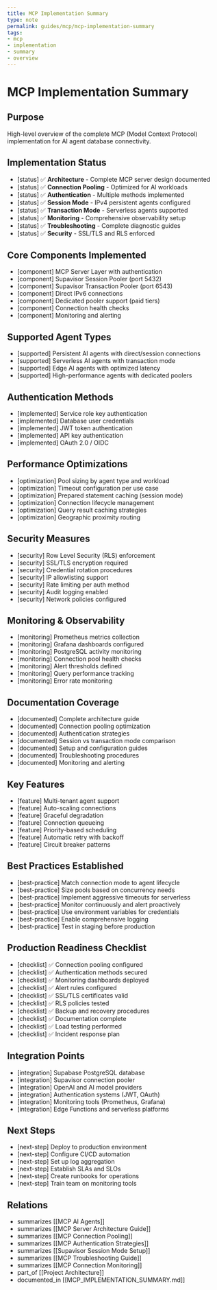 ```yaml
---
title: MCP Implementation Summary
type: note
permalink: guides/mcp/mcp-implementation-summary
tags:
- mcp
- implementation
- summary
- overview
---
```


# MCP Implementation Summary

## Purpose

High-level overview of the complete MCP (Model Context Protocol) implementation for AI agent database connectivity.

## Implementation Status

- [status] ✅ **Architecture** - Complete MCP server design documented
- [status] ✅ **Connection Pooling** - Optimized for AI workloads
- [status] ✅ **Authentication** - Multiple methods implemented
- [status] ✅ **Session Mode** - IPv4 persistent agents configured
- [status] ✅ **Transaction Mode** - Serverless agents supported
- [status] ✅ **Monitoring** - Comprehensive observability setup
- [status] ✅ **Troubleshooting** - Complete diagnostic guides
- [status] ✅ **Security** - SSL/TLS and RLS enforced

## Core Components Implemented

- [component] MCP Server Layer with authentication
- [component] Supavisor Session Pooler (port 5432)
- [component] Supavisor Transaction Pooler (port 6543)
- [component] Direct IPv6 connections
- [component] Dedicated pooler support (paid tiers)
- [component] Connection health checks
- [component] Monitoring and alerting

## Supported Agent Types

- [supported] Persistent AI agents with direct/session connections
- [supported] Serverless AI agents with transaction mode
- [supported] Edge AI agents with optimized latency
- [supported] High-performance agents with dedicated poolers

## Authentication Methods

- [implemented] Service role key authentication
- [implemented] Database user credentials
- [implemented] JWT token authentication
- [implemented] API key authentication
- [implemented] OAuth 2.0 / OIDC

## Performance Optimizations

- [optimization] Pool sizing by agent type and workload
- [optimization] Timeout configuration per use case
- [optimization] Prepared statement caching (session mode)
- [optimization] Connection lifecycle management
- [optimization] Query result caching strategies
- [optimization] Geographic proximity routing

## Security Measures

- [security] Row Level Security (RLS) enforcement
- [security] SSL/TLS encryption required
- [security] Credential rotation procedures
- [security] IP allowlisting support
- [security] Rate limiting per auth method
- [security] Audit logging enabled
- [security] Network policies configured

## Monitoring & Observability

- [monitoring] Prometheus metrics collection
- [monitoring] Grafana dashboards configured
- [monitoring] PostgreSQL activity monitoring
- [monitoring] Connection pool health checks
- [monitoring] Alert thresholds defined
- [monitoring] Query performance tracking
- [monitoring] Error rate monitoring

## Documentation Coverage

- [documented] Complete architecture guide
- [documented] Connection pooling optimization
- [documented] Authentication strategies
- [documented] Session vs transaction mode comparison
- [documented] Setup and configuration guides
- [documented] Troubleshooting procedures
- [documented] Monitoring and alerting

## Key Features

- [feature] Multi-tenant agent support
- [feature] Auto-scaling connections
- [feature] Graceful degradation
- [feature] Connection queueing
- [feature] Priority-based scheduling
- [feature] Automatic retry with backoff
- [feature] Circuit breaker patterns

## Best Practices Established

- [best-practice] Match connection mode to agent lifecycle
- [best-practice] Size pools based on concurrency needs
- [best-practice] Implement aggressive timeouts for serverless
- [best-practice] Monitor continuously and alert proactively
- [best-practice] Use environment variables for credentials
- [best-practice] Enable comprehensive logging
- [best-practice] Test in staging before production

## Production Readiness Checklist

- [checklist] ✅ Connection pooling configured
- [checklist] ✅ Authentication methods secured
- [checklist] ✅ Monitoring dashboards deployed
- [checklist] ✅ Alert rules configured
- [checklist] ✅ SSL/TLS certificates valid
- [checklist] ✅ RLS policies tested
- [checklist] ✅ Backup and recovery procedures
- [checklist] ✅ Documentation complete
- [checklist] ✅ Load testing performed
- [checklist] ✅ Incident response plan

## Integration Points

- [integration] Supabase PostgreSQL database
- [integration] Supavisor connection pooler
- [integration] OpenAI and AI model providers
- [integration] Authentication systems (JWT, OAuth)
- [integration] Monitoring tools (Prometheus, Grafana)
- [integration] Edge Functions and serverless platforms

## Next Steps

- [next-step] Deploy to production environment
- [next-step] Configure CI/CD automation
- [next-step] Set up log aggregation
- [next-step] Establish SLAs and SLOs
- [next-step] Create runbooks for operations
- [next-step] Train team on monitoring tools

## Relations

- summarizes [[MCP AI Agents]]
- summarizes [[MCP Server Architecture Guide]]
- summarizes [[MCP Connection Pooling]]
- summarizes [[MCP Authentication Strategies]]
- summarizes [[Supavisor Session Mode Setup]]
- summarizes [[MCP Troubleshooting Guide]]
- summarizes [[MCP Connection Monitoring]]
- part_of [[Project Architecture]]
- documented_in [[MCP_IMPLEMENTATION_SUMMARY.md]]
